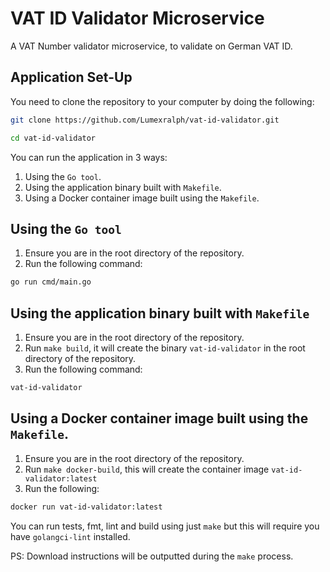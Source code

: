 VAT ID Validator Microservice
==
A VAT Number validator microservice, to validate on German VAT ID.


Application Set-Up
---

You need to clone the repository to your computer by doing the following:

```bash
git clone https://github.com/Lumexralph/vat-id-validator.git

cd vat-id-validator
```

You can run the application in 3 ways:
1. Using the `Go tool`.
2. Using the application binary built with `Makefile`.
3. Using a Docker container image built using the `Makefile`.

Using the `Go tool`
---
1. Ensure you are in the root directory of the repository.
2. Run the following command:
```bash
go run cmd/main.go
```

Using the application binary built with `Makefile`
---
1. Ensure you are in the root directory of the repository.
2. Run `make build`, it will create the binary `vat-id-validator` in the root directory of the repository.
3. Run the following command:

```bash
vat-id-validator
```

Using a Docker container image built using the `Makefile`.
---
1. Ensure you are in the root directory of the repository.
2. Run `make docker-build`, this will create the container image `vat-id-validator:latest`
3. Run the following:

```bash
docker run vat-id-validator:latest 
```

You can run tests, fmt, lint and build using just `make` but this will require you have
`golangci-lint` installed.

PS: Download instructions will be outputted during the `make` process.

